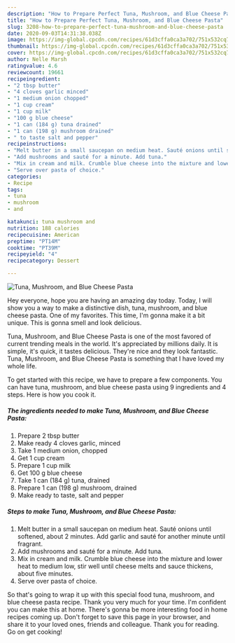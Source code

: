 ```yaml
---
description: "How to Prepare Perfect Tuna, Mushroom, and Blue Cheese Pasta"
title: "How to Prepare Perfect Tuna, Mushroom, and Blue Cheese Pasta"
slug: 3208-how-to-prepare-perfect-tuna-mushroom-and-blue-cheese-pasta
date: 2020-09-03T14:31:38.038Z
image: https://img-global.cpcdn.com/recipes/61d3cffa0ca3a702/751x532cq70/tuna-mushroom-and-blue-cheese-pasta-recipe-main-photo.jpg
thumbnail: https://img-global.cpcdn.com/recipes/61d3cffa0ca3a702/751x532cq70/tuna-mushroom-and-blue-cheese-pasta-recipe-main-photo.jpg
cover: https://img-global.cpcdn.com/recipes/61d3cffa0ca3a702/751x532cq70/tuna-mushroom-and-blue-cheese-pasta-recipe-main-photo.jpg
author: Nelle Marsh
ratingvalue: 4.6
reviewcount: 19661
recipeingredient:
- "2 tbsp butter"
- "4 cloves garlic minced"
- "1 medium onion chopped"
- "1 cup cream"
- "1 cup milk"
- "100 g blue cheese"
- "1 can (184 g) tuna drained"
- "1 can (198 g) mushroom drained"
- " to taste salt and pepper"
recipeinstructions:
- "Melt butter in a small saucepan on medium heat. Sauté onions until softened, about 2 minutes. Add garlic and sauté for another minute until fragrant."
- "Add mushrooms and sauté for a minute. Add tuna."
- "Mix in cream and milk. Crumble blue cheese into the mixture and lower heat to medium low, stir well until cheese melts and sauce thickens, about five minutes."
- "Serve over pasta of choice."
categories:
- Recipe
tags:
- tuna
- mushroom
- and

katakunci: tuna mushroom and 
nutrition: 188 calories
recipecuisine: American
preptime: "PT14M"
cooktime: "PT39M"
recipeyield: "4"
recipecategory: Dessert

---
```



![Tuna, Mushroom, and Blue Cheese Pasta](https://img-global.cpcdn.com/recipes/61d3cffa0ca3a702/751x532cq70/tuna-mushroom-and-blue-cheese-pasta-recipe-main-photo.jpg)

Hey everyone, hope you are having an amazing day today. Today, I will show you a way to make a distinctive dish, tuna, mushroom, and blue cheese pasta. One of my favorites. This time, I'm gonna make it a bit unique. This is gonna smell and look delicious.

Tuna, Mushroom, and Blue Cheese Pasta is one of the most favored of current trending meals in the world. It's appreciated by millions daily. It is simple, it's quick, it tastes delicious. They're nice and they look fantastic. Tuna, Mushroom, and Blue Cheese Pasta is something that I have loved my whole life.




To get started with this recipe, we have to prepare a few components. You can have tuna, mushroom, and blue cheese pasta using 9 ingredients and 4 steps. Here is how you cook it.

<!--inarticleads1-->

##### The ingredients needed to make Tuna, Mushroom, and Blue Cheese Pasta:

1. Prepare 2 tbsp butter
1. Make ready 4 cloves garlic, minced
1. Take 1 medium onion, chopped
1. Get 1 cup cream
1. Prepare 1 cup milk
1. Get 100 g blue cheese
1. Take 1 can (184 g) tuna, drained
1. Prepare 1 can (198 g) mushroom, drained
1. Make ready  to taste, salt and pepper




<!--inarticleads2-->

##### Steps to make Tuna, Mushroom, and Blue Cheese Pasta:

1. Melt butter in a small saucepan on medium heat. Sauté onions until softened, about 2 minutes. Add garlic and sauté for another minute until fragrant.
1. Add mushrooms and sauté for a minute. Add tuna.
1. Mix in cream and milk. Crumble blue cheese into the mixture and lower heat to medium low, stir well until cheese melts and sauce thickens, about five minutes.
1. Serve over pasta of choice.




So that's going to wrap it up with this special food tuna, mushroom, and blue cheese pasta recipe. Thank you very much for your time. I'm confident you can make this at home. There's gonna be more interesting food in home recipes coming up. Don't forget to save this page in your browser, and share it to your loved ones, friends and colleague. Thank you for reading. Go on get cooking!

